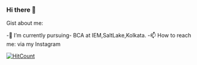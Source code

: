 ### Hi there 👋

Gist about me:

-🌱 I’m currently pursuing- BCA at IEM,SaltLake,Kolkata.
-📫 How to reach me: via my Instagram <a href="https://www.instagram.com/rimpi__02/"></a> 

[![HitCount](http://hits.dwyl.com/AkshitaDas/AkshitaDas.svg)](http://hits.dwyl.com/AkshitaDas/AkshitaDas)



<!--
**AkshitaDas/AkshitaDas** is a ✨ _special_ ✨ repository because its `README.md` (this file) appears on your GitHub profile.

Here are some ideas to get you started:

- 🔭 I’m currently working on ...
- 🌱 I’m currently learning ...
- 👯 I’m looking to collaborate on ...
- 🤔 I’m looking for help with ...
- 💬 Ask me about ...
- 📫 How to reach me: ...
- 😄 Pronouns: ...
- ⚡ Fun fact: ...
-->
